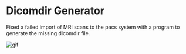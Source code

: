 # Dicomdir Generator

Fixed a failed import of MRI scans to the pacs system with a program to generate the missing dicomdir file.


![gif](https://user-images.githubusercontent.com/16994191/189759765-17aebd63-fca4-492c-8096-c995586f27fc.gif)
